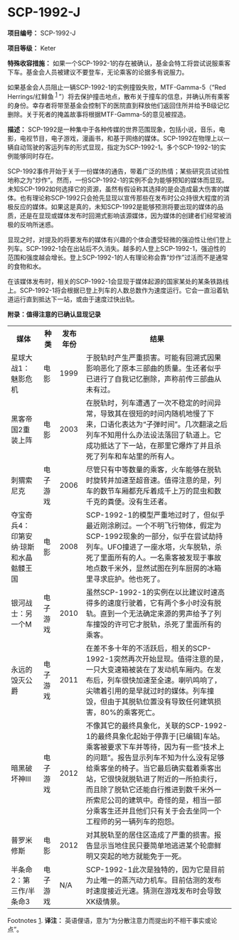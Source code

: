 # SCP-1992-J
                        


**项目编号：** SCP-1992-J

**项目等级：** Keter

**特殊收容措施：** 如果一个SCP-1992-1的存在被确认，基金会特工将尝试说服乘客下车。基金会人员被建议不要登车，无论乘客的论据多有说服力。

如果基金会人员阻止一辆SCP-1992-1的实例撞毁失败，MTF-Gamma-5（“Red Herrings/红鲱鱼<sup class='footnoteref'>
 <a shape='rect' class='footnoteref' id='footnoteref-1' href='javascript:;' onclick='WIKIDOT.page.utils.scrollToReference(&apos;footnote-1&apos;)'>1</a>
</sup>”）将去保护撞击地点，散布关于撞车的信息，并确认所有乘客的身份。幸存者将带至基金会控制下的医院直到释放他们返回住所并给予B级记忆删除。关于死者的掩盖故事将根据MTF-Gamma-5的意见被捏造。

**描述：** SCP-1992是一种集中于各种传媒的世界范围现象，包括小说，音乐，电影，电视节目，电子游戏，漫画书，和基于网络的媒体。SCP-1992在物理上以一辆自动驾驶的客运列车的形式显现，指定为SCP-1992-1。多个SCP-1992-1的实例能够同时存在。

SCP-1992事件开始于关于一份媒体的通告，带着广泛的热情；某些研究员试验性地称之为“炒作”。然而，一份SCP-1992-1的实例不会为能够预知的媒体而显现。未知SCP-1992如何选择它的资源，虽然有假设称其选择的是会造成最大伤害的媒体。也有理论称SCP-1992只会抢先显现以宣传那些在发布时公众持很大程度的消极反应的媒体。如果这是真的，未知SCP-1992是能够预测将要出现的媒体的品质，还是在显现或媒体发布时回溯式影响该源媒体，因为媒体的创建者们经常被消极的反响所迷惑。

显现之时，对提及的将要发布的媒体有兴趣的个体会遭受轻微的强迫性让他们登上列车。SCP-1992-1会在出站后不久消失。越多的人登上SCP-1992-1，强迫性的范围和强度越会增长。登上SCP-1992-1的人有理论称会靠“炒作”过活而不是通常的食物和水。

在该媒体发布时，相关的SCP-1992-1会显现于媒体起源的国家某处的某条铁路线上。SCP-1992-1将会根据已登上列车的人数总数作为速度运行。它会一直沿着轨道运行直到抵达下一站，或由于速度过快出轨。

**附录：值得注意的已确认显现记录** 
<table class='wiki-content-table'>
 <tr>
  <th colspan='1' rowspan='1'>&#23186;&#20307;</th>
  <th colspan='1' rowspan='1'>&#31181;&#31867;</th>
  <th colspan='1' rowspan='1'>&#21457;&#24067;&#24180;&#20221;</th>
  <th colspan='1' rowspan='1'>&#32467;&#26524;</th>
 </tr>
 <tr>
  <td colspan='1' rowspan='1'>&#26143;&#29699;&#22823;&#25112;1&#65306;&#39749;&#24433;&#21361;&#26426;</td>
  <td colspan='1' rowspan='1'>&#30005;&#24433;</td>
  <td colspan='1' rowspan='1'>1999</td>
  <td colspan='1' rowspan='1'>&#20110;&#33073;&#36712;&#26102;&#20135;&#29983;&#20005;&#37325;&#25439;&#23475;&#12290;&#21487;&#33021;&#26377;&#22238;&#28335;&#24335;&#22240;&#26524;&#24433;&#21709;&#24694;&#21270;&#20102;&#21407;&#26412;&#19977;&#37096;&#26354;&#30340;&#36136;&#37327;&#12290;&#29983;&#36824;&#32773;&#20284;&#20046;&#24050;&#36827;&#34892;&#20102;&#33258;&#25105;&#35760;&#24518;&#21024;&#38500;&#65292;&#22768;&#31216;&#21069;&#20256;&#19977;&#37096;&#26354;&#20174;&#26410;&#26377;&#36807;&#12290;</td>
 </tr>
 <tr>
  <td colspan='1' rowspan='1'>&#40657;&#23458;&#24093;&#22269;2&#37325;&#35013;&#19978;&#38453;</td>
  <td colspan='1' rowspan='1'>&#30005;&#24433;</td>
  <td colspan='1' rowspan='1'>2003</td>
  <td colspan='1' rowspan='1'>&#22312;&#33073;&#36712;&#26102;&#65292;&#21015;&#36710;&#36973;&#36935;&#20102;&#19968;&#27425;&#19981;&#31283;&#23450;&#30340;&#26102;&#38388;&#24322;&#24120;&#65292;&#23548;&#33268;&#20854;&#22312;&#24456;&#30701;&#30340;&#26102;&#38388;&#20869;&#38543;&#26426;&#22320;&#24930;&#20102;&#19979;&#26469;&#65292;&#21475;&#35821;&#21270;&#34920;&#36798;&#20026;&#8220;&#23376;&#24377;&#26102;&#38388;&#8221;&#12290;&#20960;&#27425;&#32763;&#28378;&#20043;&#21518;&#21015;&#36710;&#19981;&#30693;&#29992;&#20160;&#20040;&#21150;&#27861;&#35774;&#27861;&#33853;&#22238;&#20102;&#36712;&#36947;&#19978;&#12290;&#23427;&#25104;&#21151;&#25269;&#36798;&#20102;&#19979;&#19968;&#31449;&#65292;&#22312;&#37027;&#37324;&#23427;&#29190;&#28856;&#20102;&#24182;&#19988;&#26432;&#27515;&#20102;&#21015;&#36710;&#21644;&#36710;&#31449;&#37324;&#30340;&#25152;&#26377;&#20154;&#12290;</td>
 </tr>
 <tr>
  <td colspan='1' rowspan='1'>&#21050;&#29484;&#32034;&#23612;&#20811;</td>
  <td colspan='1' rowspan='1'>&#30005;&#23376;&#28216;&#25103;</td>
  <td colspan='1' rowspan='1'>2006</td>
  <td colspan='1' rowspan='1'>&#23613;&#31649;&#21482;&#26377;&#20013;&#31561;&#25968;&#37327;&#30340;&#20056;&#23458;&#65292;&#28779;&#36710;&#33021;&#22815;&#22312;&#33073;&#36712;&#26102;&#26059;&#36716;&#24182;&#21152;&#36895;&#33267;&#36229;&#38899;&#36895;&#12290;&#20540;&#24471;&#27880;&#24847;&#30340;&#26159;&#65292;&#21015;&#36710;&#30340;&#25968;&#33410;&#36710;&#21410;&#37117;&#20805;&#26021;&#30528;&#25104;&#21315;&#19978;&#19975;&#30340;&#26118;&#34411;&#21644;&#25968;&#21315;&#20811;&#30340;&#31914;&#20415;&#12290;&#27809;&#26377;&#29983;&#36824;&#32773;&#12290;</td>
 </tr>
 <tr>
  <td colspan='1' rowspan='1'>&#22842;&#23453;&#22855;&#20853;4&#65306;&#21360;&#31532;&#23433;&#32435;&#183;&#29756;&#26031;&#21644;&#27700;&#26230;&#39607;&#39621;&#29579;&#22269;</td>
  <td colspan='1' rowspan='1'>&#30005;&#24433;</td>
  <td colspan='1' rowspan='1'>2008</td>
  <td colspan='1' rowspan='1'>SCP-1992-1&#30340;&#27169;&#22411;&#20005;&#37325;&#22320;&#36807;&#26102;&#20102;&#65292;&#20294;&#20284;&#20046;&#26368;&#36817;&#21018;&#28034;&#21047;&#36807;&#12290;&#19968;&#20010;&#19981;&#26126;&#39134;&#34892;&#29289;&#20307;&#65292;&#20551;&#23450;&#20026;SCP-1992&#29616;&#35937;&#30340;&#19968;&#37096;&#20998;&#65292;&#20284;&#20046;&#22312;&#23581;&#35797;&#21163;&#25345;&#21015;&#36710;&#12290;UFO&#25758;&#36827;&#20102;&#19968;&#24231;&#27700;&#22612;&#65292;&#28779;&#36710;&#33073;&#36712;&#65292;&#26432;&#27515;&#20102;&#37324;&#38754;&#25152;&#26377;&#30340;&#20154;&#12290;&#19968;&#21517;&#20056;&#23458;&#34987;&#21457;&#29616;&#20110;&#20107;&#25925;&#22320;&#28857;&#25968;&#21315;&#31859;&#22806;&#65292;&#26174;&#28982;&#35797;&#22270;&#22312;&#21015;&#36710;&#21416;&#25151;&#30340;&#20912;&#31665;&#37324;&#23547;&#27714;&#24199;&#25252;&#12290;&#20182;&#20063;&#27515;&#20102;&#12290;</td>
 </tr>
 <tr>
  <td colspan='1' rowspan='1'>&#38134;&#27827;&#25112;&#22763;&#65306;&#21478;&#19968;&#20010;M</td>
  <td colspan='1' rowspan='1'>&#30005;&#23376;&#28216;&#25103;</td>
  <td colspan='1' rowspan='1'>2010</td>
  <td colspan='1' rowspan='1'>&#34429;&#28982;SCP-1992-1&#30340;&#23454;&#20363;&#22312;&#20197;&#27604;&#24314;&#35758;&#26102;&#36895;&#39640;&#24471;&#22810;&#30340;&#36895;&#24230;&#34892;&#39542;&#30528;&#65292;&#23427;&#26377;&#20004;&#20010;&#22810;&#23567;&#26102;&#27809;&#26377;&#33073;&#36712;&#12290;&#30452;&#21040;&#19968;&#20010;&#26080;&#27861;&#30830;&#23450;&#26469;&#28304;&#30340;&#30007;&#22768;&#32473;&#20104;&#20102;&#21015;&#36710;&#25758;&#27585;&#30340;&#35768;&#21487;&#23427;&#25165;&#33073;&#36712;&#65292;&#26432;&#27515;&#20102;&#37324;&#38754;&#25152;&#26377;&#30340;&#20056;&#23458;&#12290;</td>
 </tr>
 <tr>
  <td colspan='1' rowspan='1'>&#27704;&#36828;&#30340;&#27585;&#28781;&#20844;&#29237;</td>
  <td colspan='1' rowspan='1'>&#30005;&#23376;&#28216;&#25103;</td>
  <td colspan='1' rowspan='1'>2011</td>
  <td colspan='1' rowspan='1'>&#22312;&#24046;&#19981;&#22810;&#21313;&#24180;&#30340;&#19981;&#27963;&#36291;&#21518;&#65292;&#30456;&#20851;&#30340;SCP-1992-1&#31361;&#28982;&#20877;&#27425;&#24320;&#22987;&#26174;&#29616;&#12290;&#20540;&#24471;&#27880;&#24847;&#30340;&#26159;&#65292;&#19968;&#21482;&#22823;&#21464;&#36895;&#31665;&#34987;&#35013;&#22312;&#20102;&#21457;&#21160;&#26426;&#36710;&#21410;&#20869;&#12290;&#22312;&#21457;&#24067;&#21518;&#65292;&#21015;&#36710;&#24456;&#24555;&#21152;&#36895;&#33267;&#20840;&#36895;&#12290;&#21895;&#21485;&#40483;&#21709;&#20102;&#65292;&#23574;&#21880;&#30528;&#24341;&#29992;&#30340;&#26159;&#26089;&#23601;&#36807;&#26102;&#30340;&#23186;&#20307;&#12290;&#21015;&#36710;&#25758;&#27585;&#65292;&#20294;&#30001;&#20110;&#20854;&#33073;&#36712;&#20301;&#32622;&#27809;&#26377;&#23548;&#33268;&#20219;&#20309;&#24314;&#31569;&#25439;&#23475;&#65292;80%&#30340;&#20056;&#23458;&#27515;&#20129;&#12290;</td>
 </tr>
 <tr>
  <td colspan='1' rowspan='1'>&#26263;&#40657;&#30772;&#22351;&#31070;III</td>
  <td colspan='1' rowspan='1'>&#30005;&#23376;&#28216;&#25103;</td>
  <td colspan='1' rowspan='1'>2012</td>
  <td colspan='1' rowspan='1'>&#19981;&#20687;&#20854;&#23427;&#30340;&#26368;&#32456;&#20855;&#35937;&#21270;&#65292;&#20851;&#32852;&#30340;SCP-1992-1&#30340;&#26368;&#32456;&#20855;&#35937;&#21270;&#36215;&#22987;&#20110;&#20572;&#38752;&#20110;[&#24050;&#32534;&#36753;]&#36710;&#31449;&#12290;&#20056;&#23458;&#34987;&#35201;&#27714;&#19979;&#36710;&#24182;&#31561;&#24453;&#65292;&#22240;&#20026;&#26377;&#19968;&#20123;&#8220;&#25216;&#26415;&#19978;&#30340;&#38382;&#39064;&#8221;&#12290;&#25253;&#21578;&#26174;&#31034;&#21015;&#36710;&#19981;&#30693;&#20026;&#20160;&#20040;&#27809;&#26377;&#36275;&#22815;&#32473;&#20056;&#23458;&#22352;&#30340;&#26885;&#23376;&#12290;&#24403;&#23427;&#26368;&#21518;&#30830;&#23454;&#36733;&#30528;&#20056;&#23458;&#20986;&#31449;&#65292;&#23427;&#24456;&#24555;&#23601;&#33073;&#36712;&#36827;&#20102;&#38468;&#36817;&#30340;&#19968;&#25152;&#25293;&#21334;&#34892;&#65292;&#32780;&#19988;&#38500;&#20102;&#33073;&#36712;&#23427;&#36824;&#33021;&#33258;&#34892;&#25512;&#36827;&#21040;&#25968;&#21315;&#31859;&#22806;&#19968;&#25152;&#32034;&#23612;&#20844;&#21496;&#30340;&#24314;&#31569;&#20013;&#12290;&#22855;&#24618;&#30340;&#26159;&#65292;&#30456;&#24403;&#19968;&#37096;&#20998;&#20056;&#23458;&#29983;&#36824;&#24182;&#19988;&#20182;&#20204;&#21482;&#26377;&#20851;&#20110;&#20250;&#21435;&#22352;&#21516;&#19968;&#20010;&#24037;&#31243;&#24072;&#30340;&#21478;&#19968;&#36742;&#21015;&#36710;&#30340;&#25265;&#24616;&#12290;</td>
 </tr>
 <tr>
  <td colspan='1' rowspan='1'>&#26222;&#32599;&#31859;&#20462;&#26031;</td>
  <td colspan='1' rowspan='1'>&#30005;&#24433;</td>
  <td colspan='1' rowspan='1'>2012</td>
  <td colspan='1' rowspan='1'>&#23545;&#20854;&#33073;&#36712;&#33267;&#30340;&#23621;&#20303;&#21306;&#36896;&#25104;&#20102;&#20005;&#37325;&#30340;&#25439;&#23475;&#12290;&#25253;&#21578;&#26174;&#31034;&#24403;&#22320;&#20303;&#27665;&#21482;&#35201;&#31616;&#21333;&#22320;&#36867;&#36827;&#26576;&#20010;&#36718;&#24275;&#40092;&#26126;&#21448;&#31361;&#36215;&#30340;&#22320;&#26041;&#23601;&#33021;&#20813;&#20110;&#19968;&#27515;&#12290;</td>
 </tr>
 <tr>
  <td colspan='1' rowspan='1'>&#21322;&#26465;&#21629;2&#65306;&#31532;&#19977;&#20316;/&#21322;&#26465;&#21629;3</td>
  <td colspan='1' rowspan='1'>&#30005;&#23376;&#28216;&#25103;</td>
  <td colspan='1' rowspan='1'>N/A</td>
  <td colspan='1' rowspan='1'>SCP-1992-1&#27492;&#27425;&#26159;&#29420;&#29305;&#30340;&#65292;&#22240;&#20026;&#23427;&#26159;&#30446;&#21069;&#20026;&#27490;&#21807;&#19968;&#30340;&#33976;&#27773;&#21160;&#21147;&#26426;&#36710;&#12290;&#30446;&#21069;&#20272;&#27979;&#30340;&#21457;&#24067;&#26102;&#36895;&#24230;&#25509;&#36817;&#20809;&#36895;&#12290;&#29468;&#27979;&#22312;&#28216;&#25103;&#21457;&#24067;&#26102;&#20250;&#23548;&#33268;XK&#32423;&#24773;&#26223;&#12290;</td>
 </tr>
</table>


Footnotes
<a shape='rect' href='javascript:;' onclick='WIKIDOT.page.utils.scrollToReference(&apos;footnoteref-1&apos;)'>1</a>. **译注：** 英语俚语，意为“为分散注意力而提出的不相干事实或论点”。


                    